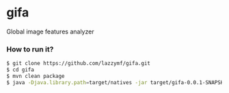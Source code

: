 # gifa
Global image features analyzer

### How to run it?
```sh
$ git clone https://github.com/lazzymf/gifa.git
$ cd gifa
$ mvn clean package
$ java -Djava.library.path=target/natives -jar target/gifa-0.0.1-SNAPSHOT.jar
```